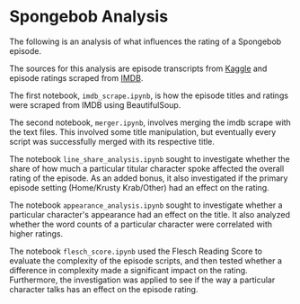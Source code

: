 # Spongebob Analysis
The following is an analysis of what influences the rating of a Spongebob episode.

The sources for this analysis are episode transcripts from [Kaggle](https://www.kaggle.com/datasets/mikhailgaerlan/spongebob-squarepants-completed-transcripts)
and episode ratings scraped from [IMDB](https://www.imdb.com/search/title/?series=tt0206512&sort=release_date,asc&start=1&ref_=adv_nxt).

The first notebook, `imdb_scrape.ipynb`, is how the episode titles and ratings were scraped from IMDB using BeautifulSoup.

The second notebook, `merger.ipynb`, involves merging the imdb scrape with the text files. This involved some title manipulation, but eventually every script was successfully merged with its respective title.

The notebook `line_share_analysis.ipynb` sought to investigate whether the share of how much a particular titular character spoke affected the overall rating of the episode. As an added bonus, it also investigated if the primary episode setting (Home/Krusty Krab/Other) had an effect on the rating.

The notebook `appearance_analysis.ipynb` sought to investigate whether a particular character's appearance had an effect on the title. It also analyzed whether the word counts of a particular character were correlated with higher ratings.

The notebook `flesch_score.ipynb` used the Flesch Reading Score to evaluate the complexity of the episode scripts, and then tested whether a difference in complexity made a significant impact on the rating. Furthermore, the investigation was applied to see if the way a particular character talks has an effect on the episode rating.
